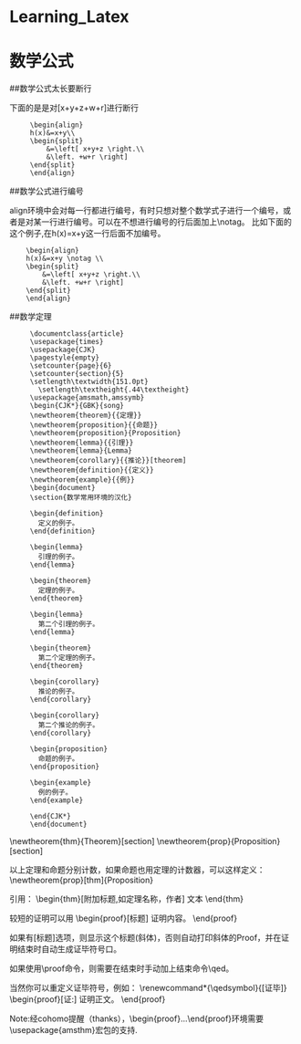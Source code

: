 Learning_Latex
==============

# 数学公式

##数学公式太长要断行

下面的是是对[x+y+z+w+r]进行断行

         \begin{align}   
         h(x)&=x+y\\   
         \begin{split}   
             &=\left[ x+y+z \right.\\   
             &\left. +w+r \right]   
         \end{split}   
         \end{align}   

##数学公式进行编号

align环境中会对每一行都进行编号，有时只想对整个数学式子进行一个编号，或者是对某一行进行编号。可以在不想进行编号的行后面加上\notag。
比如下面的这个例子,在h(x)=x+y这一行后面不加编号。

        \begin{align}
        h(x)&=x+y \notag \\
        \begin{split}
            &=\left[ x+y+z \right.\\
            &\left. +w+r \right]
        \end{split}
        \end{align}

##数学定理

         \documentclass{article}
         \usepackage{times} 
         \usepackage{CJK} 
         \pagestyle{empty} 
         \setcounter{page}{6} 
         \setcounter{section}{5} 
         \setlength\textwidth{151.0pt} 
           \setlength\textheight{.44\textheight}
         \usepackage{amsmath,amssymb} 
         \begin{CJK*}{GBK}{song}  
         \newtheorem{theorem}{{定理}} 
         \newtheorem{proposition}{{命题}} 
         \newtheorem{proposition}{Proposition} 
         \newtheorem{lemma}{{引理}} 
         \newtheorem{lemma}{Lemma} 
         \newtheorem{corollary}{{推论}}[theorem] 
         \newtheorem{definition}{{定义}} 
         \newtheorem{example}{{例}} 
         \begin{document} 
         \section{数学常用环境的汉化} 
         
         \begin{definition} 
           定义的例子。
         \end{definition} 

         \begin{lemma} 
           引理的例子。
         \end{lemma} 
         
         \begin{theorem} 
           定理的例子。
         \end{theorem} 
         
         \begin{lemma} 
           第二个引理的例子。
         \end{lemma} 
         
         \begin{theorem} 
           第二个定理的例子。
         \end{theorem} 
         
         \begin{corollary} 
           推论的例子。
         \end{corollary} 

         \begin{corollary} 
           第二个推论的例子。
         \end{corollary} 
         
         \begin{proposition} 
           命题的例子。
         \end{proposition} 
         
         \begin{example} 
           例的例子。
         \end{example} 
         
         \end{CJK*} 
         \end{document}
         
\newtheorem{thm}{Theorem}[section]
\newtheorem{prop}{Proposition}[section]

以上定理和命题分别计数，如果命题也用定理的计数器，可以这样定义：
\newtheorem{prop}[thm]{Proposition}

引用：
\begin{thm}[附加标题,如定理名称，作者]
文本
\end{thm}

较短的证明可以用
\begin{proof}[标题]
证明内容。
\end{proof}

如果有[标题]选项，则显示这个标题(斜体)，否则自动打印斜体的Proof，并在证明结束时自动生成证毕符号口。

如果使用\proof命令，则需要在结束时手动加上结束命令\qed。

当然你可以重定义证毕符号，例如：
\renewcommand*{\qedsymbol}{[证毕]}
\begin{proof}[证:]
证明正文。
\end{proof}

Note:经cohomo提醒（thanks），\begin{proof}...\end{proof}环境需要\usepackage{amsthm}宏包的支持.
